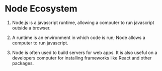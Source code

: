 # Node Ecosystem

1. Node.js is a javascript runtime, allowing a computer to run javascript outside a browser.

2. A runtime is an environment in which code is run; Node allows a computer to run javascript.

3. Node is often used to build servers for web apps. It is also useful on a developers computer for installing frameworks like React and other packages.
